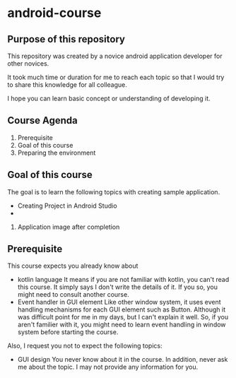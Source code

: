 # android-course
## Purpose of this repository

This repository was created by a novice android application developer for other novices.

It took much time or duration for me to reach each topic so that I
would try to share this knowledge for all colleague.

I hope you can learn basic concept or understanding of developing it.

## Course Agenda

1. Prerequisite
1. Goal of this course
1. Preparing the environment

## Goal of this course

The goal is to learn the following topics with creating sample
application.

* Creating Project in Android Studio
* 

1. Application image after completion
## Prerequisite

This course expects you already know about
* kotlin language
It means if you are not familiar with kotlin, you can't read this
course.
It simply says I don't write the details of it.
If you so, you might need to consult another course.
* Event handler in GUI element
Like other window system, it uses event handling mechanisms for each
GUI element such as Button.
Although it was difficult point for me in my days, but I can't explain
it well.
So, if you aren't familier with it, you might need to learn event handling
in window system before starting the course.

Also, I request you not to expect the following topics:
* GUI design
You never know about it in the course.
In addition, never ask me about the topic.
I may not provide any information for you.

